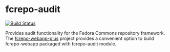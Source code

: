 fcrepo-audit
============

[![Build Status](https://travis-ci.org/fcrepo4-labs/audit.png?branch=master)](https://travis-ci.org/fcrepo4-labs/fcrepo-audit)

Provides audit functionality for the Fedora Commons repository framework. The [fcrepo-webapp-plus](https://github.com/fcrepo4-labs/fcrepo-webapp-plus) project provides a convenient option to build fcrepo-webapp packaged with fcrepo-audit module.
